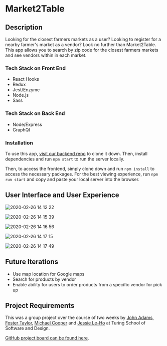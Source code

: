 # Market2Table

## Description

Looking for the closest farmers markets as a user?  Looking to register for a nearby farmer's market as a vendor?  Look no further than Market2Table.  This app allows you to search by zip code for the closest farmers markets and see vendors within in each market.  

### Tech Stack on Front End
* React Hooks
* Redux
* Jest/Enzyme
* Node.js 
* Sass

### Tech Stack on Back End
* Node/Express
* GraphQl


### Installation

To use this app, [visit our backend repo](https://github.com/CoopTang/market2table-be) to clone it down.  Then, install dependencies and run `npm start` to run the server locally.

Then, to access the frontend, simply clone down and run `npm install` to access the necessary packages.  For the best viewing experience, run `npm run start` and copy and paste your local server into the browser.

## User Interface and User Experience

![2020-02-26 14 12 22](https://user-images.githubusercontent.com/50148342/75388467-4d1e5080-58a2-11ea-8f77-97b1394ebd7b.gif)

![2020-02-26 14 15 39](https://user-images.githubusercontent.com/50148342/75388714-aedeba80-58a2-11ea-831c-f23fbf6fcdad.gif)

![2020-02-26 14 16 56](https://user-images.githubusercontent.com/50148342/75388921-f7967380-58a2-11ea-8ee9-08b8960daec9.gif)

![2020-02-26 14 17 15](https://user-images.githubusercontent.com/50148342/75388986-109f2480-58a3-11ea-8e6d-c3ec85c3a759.gif)

![2020-02-26 14 17 49](https://user-images.githubusercontent.com/50148342/75389033-1d237d00-58a3-11ea-8679-89a8e448acd9.gif)

## Future Iterations 
* Use map location for Google maps
* Search for products by vendor
* Enable ability for users to order products from a specific vendor for pick up



## Project Requirements 
This was a group project over the course of two weeks by [John Adams](https://github.com/adamsjr8576), [Foster Taylor](https://github.com/foster55f), [Michael Cooper](https://github.com/CoopTang) and [Jessie Le-Ho](https://github.com/Jessiewithani) at Turing School of Software and Design.  

[GitHub project board can be found here](https://github.com/CoopTang/market2table-be/projects/1).